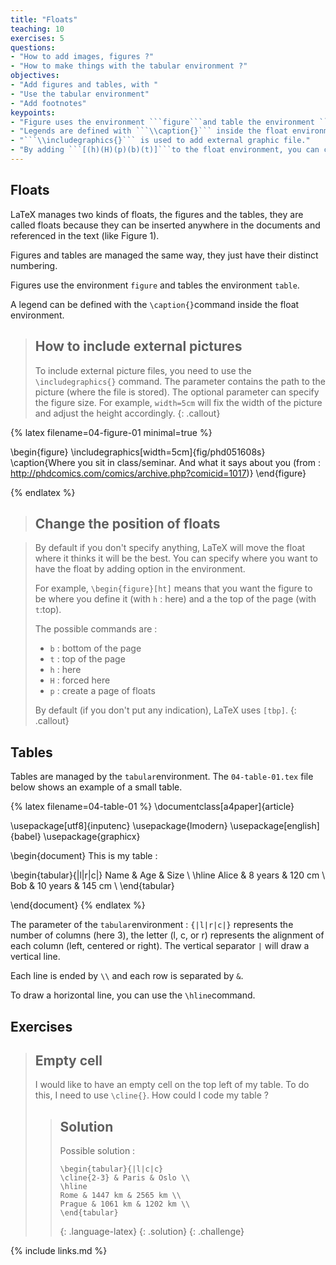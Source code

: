 ```yaml
---
title: "Floats"
teaching: 10
exercises: 5
questions:
- "How to add images, figures ?"
- "How to make things with the tabular environment ?"
objectives:
- "Add figures and tables, with "
- "Use the tabular environment"
- "Add footnotes"
keypoints:
- "Figure uses the environment ```figure```and table the environment ```table```"
- "Legends are defined with ```\\caption{}``` inside the float environment."
- "```\\includegraphics{}``` is used to add external graphic file."
- "By adding ```[(h)(H)(p)(b)(t)]```to the float environment, you can choose how LaTeXT put the float in the document."
---
```


## Floats
LaTeX manages two kinds of floats, the figures and the tables, they are called floats because they can be inserted anywhere in the documents and referenced in the text (like Figure 1).

Figures and tables are managed the same way, they just have their distinct numbering.

Figures use the environment ```figure``` and tables the environment ```table```.

A legend can be defined with the ```\caption{}```command inside the float environment.

> ## How to include external pictures
> To include external picture files, you need to use the ```\includegraphics{}``` command. The parameter contains the path to the picture (where the file is stored).
> The optional parameter can specify the figure size. For example, ```width=5cm``` will fix the width of the picture and adjust the height accordingly.
{: .callout}


  {% latex filename=04-figure-01 minimal=true %}

  \begin{figure}
  \includegraphics[width=5cm]{fig/phd051608s}
  \caption{Where you sit in class/seminar. And what it says about you (from : http://phdcomics.com/comics/archive.php?comicid=1017)}
  \end{figure}

  {% endlatex %}

> ## Change the position of floats

> By default if you don't specify anything, LaTeX will move the float where it thinks it will be the best. You can specify where you want to have the float by adding option in the environment.
>
> For example, ```\begin{figure}[ht]``` means that you want the figure to be where you define it (with ```h``` : here) and a the top of the page (with ```t```:top).
>
> The possible commands  are :
> * ```b``` : bottom of the page
> * ```t``` : top of the page
> * ```h``` : here
> * ```H``` : forced here
> * ```p``` : create a page of floats
>
> By default (if you don't put any indication), LaTeX uses ```[tbp]```.
{: .callout}

## Tables

Tables are managed by the ```tabular```environment. The ```04-table-01.tex``` file below shows an example of a small table.

{% latex filename=04-table-01  %}
\documentclass[a4paper]{article}

\usepackage[utf8]{inputenc}
\usepackage{lmodern}
\usepackage[english]{babel}
\usepackage{graphicx}

\begin{document}
This is my table :


\begin{tabular}{|l|r|c|}
   Name & Age & Size \\
   \hline
   Alice & 8 years & 120 cm \\
   Bob & 10 years & 145 cm \\
\end{tabular}

\end{document}
{% endlatex %}

The parameter of the ```tabular```environment : ```{|l|r|c|}``` represents the number of columns (here 3), the letter (l, c, or r) represents the alignment of each column (left, centered or right).
 The vertical separator ```|``` will draw a vertical line.

Each line is ended by ```\\``` and each row is separated by ```&```.

To draw a horizontal line, you can use the ```\hline```command.

## Exercises

> ## Empty cell 
>
> I would like to have an empty cell on the top left of my table. 
> To do this, I need to use ```\cline{}```.
> How could I code my table ?
>
>
>>
> > ## Solution
> > Possible solution : 
> >~~~
> >\begin{tabular}{|l|c|c}
> >\cline{2-3} & Paris & Oslo \\
> >\hline
> >Rome & 1447 km & 2565 km \\ 
> >Prague & 1061 km & 1202 km \\
> >\end{tabular}
> >~~~
> >{: .language-latex}
> {: .solution}
{: .challenge}


{% include links.md %}
